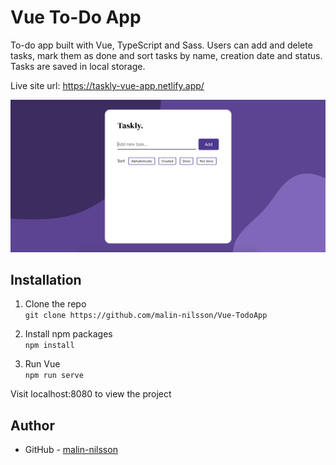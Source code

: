 # Vue To-Do App
To-do app built with Vue, TypeScript and Sass. Users can add and delete tasks, mark them as done and sort tasks by name, creation date and status. Tasks are saved in local storage.

Live site url: https://taskly-vue-app.netlify.app/

![](./src/assets/screenshot.jpg)

## Installation
1. Clone the repo\
`git clone https://github.com/malin-nilsson/Vue-TodoApp`

2. Install npm packages\
`npm install`

3. Run Vue\
`npm run serve`

Visit localhost:8080 to view the project

## Author
- GitHub - [malin-nilsson](https://github.com/malin-nilsson)
